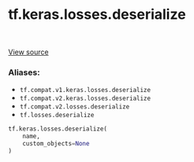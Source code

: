<div itemscope itemtype="http://developers.google.com/ReferenceObject">
<meta itemprop="name" content="tf.keras.losses.deserialize" />
<meta itemprop="path" content="Stable" />
</div>

# tf.keras.losses.deserialize

<!-- Insert buttons -->

<table class="tfo-notebook-buttons tfo-api" align="left">
</table>

<a target="_blank" href="/code/stable/tensorflow/python/keras/losses.py">View source</a>



<!-- Start diff -->


### Aliases:

* `tf.compat.v1.keras.losses.deserialize`
* `tf.compat.v2.keras.losses.deserialize`
* `tf.compat.v2.losses.deserialize`
* `tf.losses.deserialize`


``` python
tf.keras.losses.deserialize(
    name,
    custom_objects=None
)
```



<!-- Placeholder for "Used in" -->
